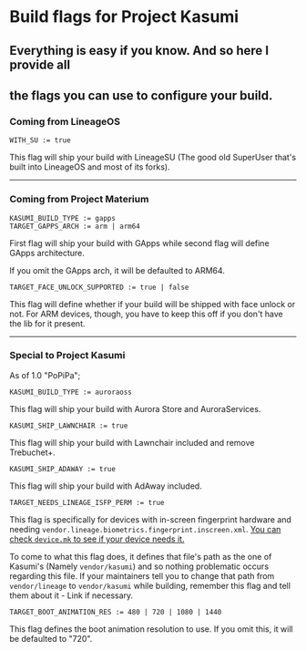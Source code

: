 # Build flags for Project Kasumi

## Everything is easy if you know. And so here I provide all
## the flags you can use to configure your build.

### Coming from LineageOS

```
WITH_SU := true
```

This flag will ship your build with LineageSU (The good old
SuperUser that's built into LineageOS and most of its forks).

-----

### Coming from Project Materium

```
KASUMI_BUILD_TYPE := gapps
TARGET_GAPPS_ARCH := arm | arm64
```

First flag will ship your build with GApps while second flag
will define GApps architecture.

If you omit the GApps arch, it will be defaulted to ARM64.

```
TARGET_FACE_UNLOCK_SUPPORTED := true | false
```

This flag will define whether if your build will be shipped with
face unlock or not. For ARM devices, though, you have to keep this
off if you don't have the lib for it present.

-----

### Special to Project Kasumi

As of 1.0 "PoPiPa";

```
KASUMI_BUILD_TYPE := auroraoss
```

This flag will ship your build with Aurora Store and AuroraServices.

```
KASUMI_SHIP_LAWNCHAIR := true
```

This flag will ship your build with Lawnchair included and remove
Trebuchet+.

```
KASUMI_SHIP_ADAWAY := true
```

This flag will ship your build with AdAway included.

```
TARGET_NEEDS_LINEAGE_ISFP_PERM := true
```

This flag is specifically for devices with in-screen fingerprint
hardware and needing
`vendor.lineage.biometrics.fingerprint.inscreen.xml`. [You can check
`device.mk` to see if your device needs it.](https://github.com/Haky86/android_device_samsung_a70q/blob/21d461bb2fa491b2268df1aabe0ef82185b185af/device.mk#L42)

To come to what this flag does, it defines that file's path as the
one of Kasumi's (Namely `vendor/kasumi`) and so nothing problematic
occurs regarding this file. If your maintainers tell you to change
that path from `vendor/lineage` to `vendor/kasumi` while building,
remember this flag and tell them about it - Link if necessary.

```
TARGET_BOOT_ANIMATION_RES := 480 | 720 | 1080 | 1440
```

This flag defines the boot animation resolution to use. If you
omit this, it will be defaulted to "720".
